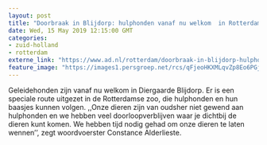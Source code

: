 ```yaml
---
layout: post
title: "Doorbraak in Blijdorp: hulphonden vanaf nu welkom  in Rotterdamse dierentuin"
date: Wed, 15 May 2019 12:15:00 GMT
categories: 
- zuid-holland 
- rotterdam 
externe_link: "https://www.ad.nl/rotterdam/doorbraak-in-blijdorp-hulphonden-vanaf-nu-welkom-in-rotterdamse-dierentuin~aba677c8/"
feature_image: "https://images1.persgroep.net/rcs/qFjeoHKXMLqvZp8Eo6PGjLhNM8Q/diocontent/148426582/_fitwidth/400/?appId=21791a8992982cd8da851550a453bd7f&quality=0.7"
---
```


Geleidehonden zijn vanaf nu welkom in Diergaarde Blijdorp. Er is een speciale route uitgezet in de Rotterdamse zoo, die hulphonden en hun baasjes kunnen volgen. ,,Onze dieren zijn van oudsher niet gewend aan hulphonden en we hebben veel doorloopverblijven waar je dichtbij de dieren kunt komen. We hebben tijd nodig gehad om onze dieren te laten wennen’’, zegt woordvoerster Constance Alderlieste.
